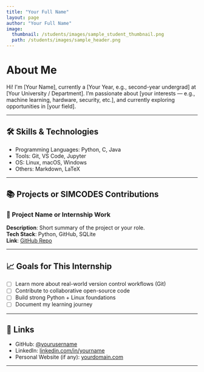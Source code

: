 ```yaml
---
title: "Your Full Name"
layout: page
author: "Your Full Name"
image:
  thumbnail: /students/images/sample_student_thumbnail.png
  path: /students/images/sample_header.png
---
```


# About Me

Hi! I'm [Your Name], currently a [Your Year, e.g., second-year undergrad] at
[Your University / Department]. I’m passionate about [your interests — e.g.,
machine learning, hardware, security, etc.], and currently exploring
opportunities in [your field].

---

## 🛠 Skills & Technologies

- Programming Languages: Python, C, Java
- Tools: Git, VS Code, Jupyter
- OS: Linux, macOS, Windows
- Others: Markdown, LaTeX

---

## 📚 Projects or SIMCODES Contributions

### 📌 Project Name or Internship Work

**Description**: Short summary of the project or your role.  
**Tech Stack**: Python, GitHub, SQLite  
**Link**: [GitHub Repo](https://github.com/yourusername/project)

---

## 📈 Goals for This Internship

- [ ] Learn more about real-world version control workflows (Git)
- [ ] Contribute to collaborative open-source code
- [ ] Build strong Python + Linux foundations
- [ ] Document my learning journey

---

## 🔗 Links

- GitHub: [@yourusername](https://github.com/yourusername)
- LinkedIn: [linkedin.com/in/yourname](https://linkedin.com/in/yourname)
- Personal Website (if any): [yourdomain.com](https://yourdomain.com)

---
